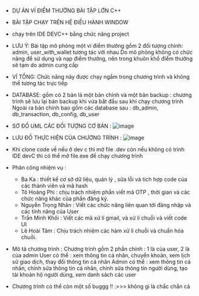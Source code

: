 - DỰ ÁN VÍ ĐIỂM THƯỞNG BÀI TẬP LỚN C++

+ BÀI TẬP CHẠY TRÊN HỆ ĐIỀU HÀNH WINDOW
+ chạy trên IDE DEVC++ bằng chức năng project
+ LƯU Ý:
  Bài tập mô phỏng một ví điểm thưởng gồm 2 đối tượng chính: admin, user_with_wallet tương tác với nhau
  Do mô phỏng không có chức năng để sử dụng và nạp điểm thưởng, nên trong khuôn khổ điểm thưởng sẽ tạm do admin cung cấp
+ VÍ TỔNG:
  Chức năng này được chạy ngầm trong chương trình và không thể tương tác trực tiếp 
+ DATABASE:
  gồm có 2 bản là một bản chính và một bản backup : chương trình sẽ lưu lại bản backup khi vừa bắt đầu sau khi chạy chương trình
  Ngoài ra bản chính bao gồm các database sau : db_admin, db_transaction, db_config, db_user
+ SƠ ĐỒ UML CÁC ĐỐI TƯỢNG CƠ BẢN :
  ![image](https://github.com/user-attachments/assets/49bdc9ce-384b-4719-b838-289986986505)
+ LƯU ĐỒ THỰC HIỆN CỦA CHƯƠNG TRÌNH :
  ![image](https://github.com/user-attachments/assets/91655c0d-a719-4e1b-b2e1-af854b65b8d6)

+ Khi clone code về nếu ở dev c thì mở file .dev còn nếu không có trình IDE devC thì có thể mở file.exe để chạy chương trình

+ Phân công nhiệm vụ :
  - Ba Ka : thiết kế cơ sở dữ liệu, quản lý , sửa lỗi và tích hợp code của các thành viên và mã hash
  - Tô Hoàng Phi : chịu trách nhiệm phần viết mã OTP , thời gian và các chức năng khác của phần đăng ký.
  - Nguyễn Trọng Nhân : Viết các chức năng liên quan tới đăng nhập và các tính năng của User
  - Trần Minh Khôi : Viết các mã xử lí gmail, và xử lí chuỗi và viết code UI
  - Lê Hoài Tâm : Chịu trách nhiệm các hàm xử lí chuỗi và chuẩn hóa chuỗi. 
+ Mô tả chương trình :
  Chương trình gồm 2 phần chính : 1 là của user, 2 là của admin
    User có thể : xem thông tin cá nhân, chuyển khoản, xem lịch sử giao dịch, thay đổi thông tin cá nhân
    Admin có thể : xem thông tin cá nhân, chỉnh sửa thông tin cá nhân, chính sửa thông tin người dùng, tạo tài khoản hộ người dùng, xem danh sách các user


+ Chương trình có thể còn một số buggg !! :>>> không gì là chắc chắn cả
